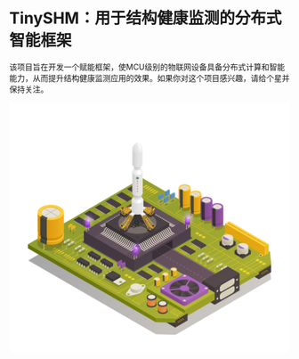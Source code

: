
# TinySHM：用于结构健康监测的分布式智能框架

该项目旨在开发一个赋能框架，使MCU级别的物联网设备具备分布式计算和智能能力，从而提升结构健康监测应用的效果。如果你对这个项目感兴趣，请给个星并保持关注。

![封面](cover.jpg)

